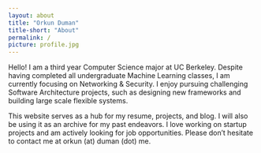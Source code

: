 ```yaml
---
layout: about
title: "Orkun Duman"
title-short: "About"
permalink: /
picture: profile.jpg
---
```


Hello! I am a third year Computer Science major at UC Berkeley. Despite having completed all undergraduate Machine Learning classes, I am currently focusing on Networking & Security. I enjoy pursuing challenging Software Architecture projects, such as designing new frameworks and building large scale flexible systems.

This website serves as a hub for my resume, projects, and blog. I will also be using it as an archive for my past endeavors. I love working on startup projects and am actively looking for job opportunities. Please don’t hesitate to contact me at orkun (at) duman (dot) me.
